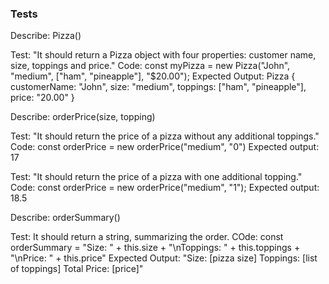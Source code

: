 ### Tests

Describe: Pizza()

Test: "It should return a Pizza object with four properties: customer name, size, toppings and price."
Code: const myPizza = new Pizza("John", "medium", ["ham", "pineapple"], "$20.00");
Expected Output: Pizza { customerName: "John", size: "medium", toppings: ["ham", "pineapple"], price: "20.00" }

Describe: orderPrice(size, topping)

Test: "It should return the price of a pizza without any additional toppings."
Code: const orderPrice = new orderPrice("medium", "0")
Expected output: 17

Test: "It should return the price of a pizza with one additional topping."
Code: const orderPrice = new orderPrice("medium", "1");
Expected output: 18.5


Describe: orderSummary()

Test: It should return a string, summarizing the order.
COde: const orderSummary = "Size: " + this.size + "\nToppings: " + this.toppings + "\nPrice: " + this.price"
Expected Output: "Size: [pizza size]
                  Toppings: [list of toppings]
                  Total Price: [price]"
